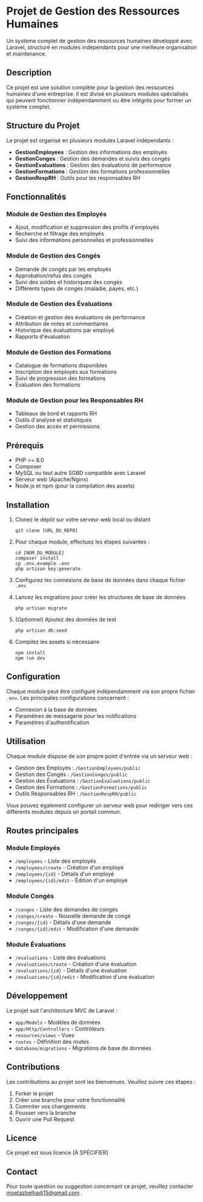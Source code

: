 # Projet de Gestion des Ressources Humaines

Un système complet de gestion des ressources humaines développé avec Laravel, structuré en modules indépendants pour une meilleure organisation et maintenance.

## Description

Ce projet est une solution complète pour la gestion des ressources humaines d'une entreprise. Il est divisé en plusieurs modules spécialisés qui peuvent fonctionner indépendamment ou être intégrés pour former un système complet.

## Structure du Projet

Le projet est organisé en plusieurs modules Laravel indépendants :

- **GestionEmployees** : Gestion des informations des employés
- **GestionConges** : Gestion des demandes et suivis des congés
- **GestionEvaluations** : Gestion des évaluations de performance
- **GestionFormations** : Gestion des formations professionnelles
- **GestionRespRH** : Outils pour les responsables RH

## Fonctionnalités

### Module de Gestion des Employés
- Ajout, modification et suppression des profils d'employés
- Recherche et filtrage des employés
- Suivi des informations personnelles et professionnelles

### Module de Gestion des Congés
- Demande de congés par les employés
- Approbation/refus des congés
- Suivi des soldes et historiques des congés
- Différents types de congés (maladie, payés, etc.)

### Module de Gestion des Évaluations
- Création et gestion des évaluations de performance
- Attribution de notes et commentaires
- Historique des évaluations par employé
- Rapports d'évaluation

### Module de Gestion des Formations
- Catalogue de formations disponibles
- Inscription des employés aux formations
- Suivi de progression des formations
- Évaluation des formations

### Module de Gestion pour les Responsables RH
- Tableaux de bord et rapports RH
- Outils d'analyse et statistiques
- Gestion des accès et permissions

## Prérequis

- PHP >= 8.0
- Composer
- MySQL ou tout autre SGBD compatible avec Laravel
- Serveur web (Apache/Nginx)
- Node.js et npm (pour la compilation des assets)

## Installation

1. Clonez le dépôt sur votre serveur web local ou distant
   ```
   git clone [URL_DU_REPO]
   ```

2. Pour chaque module, effectuez les étapes suivantes :
   ```
   cd [NOM_DU_MODULE]
   composer install
   cp .env.example .env
   php artisan key:generate
   ```

3. Configurez les connexions de base de données dans chaque fichier `.env`

4. Lancez les migrations pour créer les structures de base de données
   ```
   php artisan migrate
   ```

5. (Optionnel) Ajoutez des données de test
   ```
   php artisan db:seed
   ```

6. Compilez les assets si nécessaire
   ```
   npm install
   npm run dev
   ```

## Configuration

Chaque module peut être configuré indépendamment via son propre fichier `.env`. Les principales configurations concernent :
- Connexion à la base de données
- Paramètres de messagerie pour les notifications
- Paramètres d'authentification

## Utilisation

Chaque module dispose de son propre point d'entrée via un serveur web :

- Gestion des Employés : `/GestionEmployees/public`
- Gestion des Congés : `/GestionConges/public`
- Gestion des Évaluations : `/GestionEvaluations/public`
- Gestion des Formations : `/GestionFormations/public`
- Outils Responsables RH : `/GestionRespRH/public`

Vous pouvez également configurer un serveur web pour rediriger vers ces différents modules depuis un portail commun.

## Routes principales

### Module Employés
- `/employees` - Liste des employés
- `/employees/create` - Création d'un employé
- `/employees/{id}` - Détails d'un employé
- `/employees/{id}/edit` - Édition d'un employé

### Module Congés
- `/conges` - Liste des demandes de congés
- `/conges/create` - Nouvelle demande de congé
- `/conges/{id}` - Détails d'une demande
- `/conges/{id}/edit` - Modification d'une demande

### Module Évaluations
- `/evaluations` - Liste des évaluations
- `/evaluations/create` - Création d'une évaluation
- `/evaluations/{id}` - Détails d'une évaluation
- `/evaluations/{id}/edit` - Modification d'une évaluation

## Développement

Le projet suit l'architecture MVC de Laravel :
- `app/Models` - Modèles de données
- `app/Http/Controllers` - Contrôleurs
- `resources/views` - Vues
- `routes` - Définition des routes
- `database/migrations` - Migrations de base de données

## Contributions

Les contributions au projet sont les bienvenues. Veuillez suivre ces étapes :
1. Forker le projet
2. Créer une branche pour votre fonctionnalité
3. Commiter vos changements
4. Pousser vers la branche
5. Ouvrir une Pull Request

## Licence

Ce projet est sous licence [À SPÉCIFIER]

## Contact

Pour toute question ou suggestion concernant ce projet, veuillez contacter moetazbelhadj15@gmail.com .